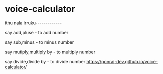 # voice-calculator


ithu nala irruku-------------


say add,pluse  - to add number


say sub,minus  - to minus number


say mutiply,multiply by  - to multiply number


say divide,divide by - to divide number
https://ponraj-dev.github.io/voice-calculator/
 
